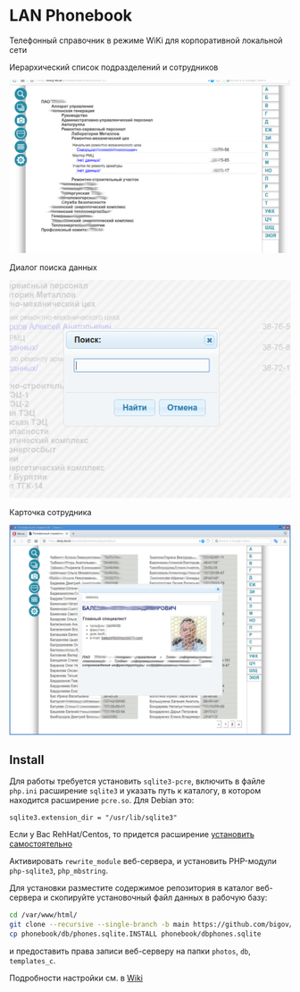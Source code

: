 # LAN Phonebook

Телефонный справочник в режиме WiKi для корпоративной локальной сети

Иерархический список подразделений и сотрудников

![Tree structure view](assets/title.png)

Диалог поиска данных

![Search dialog](assets/search.png)

Карточка сотрудника

![Emplyerr view](assets/employer.png)


## Install

Для работы требуется установить `sqlite3-pcre`, включить в файле ``php.ini`` расширение ``sqlite3`` и указать путь к каталогу, в котором находится
расширение ``pcre.so``. Для Debian это:
```
sqlite3.extension_dir = "/usr/lib/sqlite3"
```

Если у Вас RehHat/Centos, то придется расширение [установить самостоятельно](https://github.com/bigov/phonebook/issues/6#issuecomment-1225281633)

Активировать ``rewrite_module`` веб-сервера, и установить PHP-модули ``php-sqlite3``, ``php_mbstring``.

Для установки разместите содержимое репозитория в каталог веб-сервера и скопируйте установочный файл данных в рабочую базу:
```bash
cd /var/www/html/
git clone --recursive --single-branch -b main https://github.com/bigov/phonebook.git
cp phonebook/db/phones.sqlite.INSTALL phonebook/dbphones.sqlite
```

и предоставить права записи веб-серверу на папки ``photos``, ``db``, ``templates_c``.

Подробности настройки см. в [Wiki](https://github.com/bigov/phonebook/wiki)
